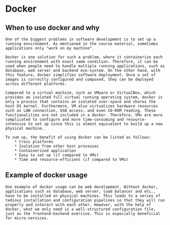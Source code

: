 # Docker
## When to use docker and why
    One of the biggest problems in software development is to set up a running environment. As mentioned in the course material, sometimes applications only "work on my machine". 

    Docker is one solution for such a problem, where it containerize each running environment with exact same condition. Therefore, it can be used when people need to handle multiple running applications, such as database, web server and backend eco-system. On the other hand, with this feature, docker simplifies software deployment. Once a set of images is correctly configured and composed, they can be deployed across different platforms.

    Compared to a virtual machine, such as VMware or VirtualBox, which provides an isolated full virtual running operating system, docker is only a process that contains an isolated user-space and shares the host OS kernel. Furthermore, VM also virtualizes hardware resources such as LAN connection, USB access, and even CD-ROM reading. These functionalities are not included in a docker. Therefore, VMs are more complicated to configure and more time-consuming and resource-intensive to set up since this is almost equivalent to build up a new physical machine. 

    To sum up, the benefit of using docker can be listed as follows:
        * Cross platforms
        * Isolation from other host processes
        * Containerized application
        * Easy to set up (if compared to VMs)
        * Time and resource-efficient (if compared to VMs)
## Example of docker usage
    One example of docker usage can be web development. Without docker, applications such as database, web server, load balancer and etc., have to be installed on physical machines. This leads to a series of tedious installation and configuration pipelines so that they will run properly and interact with each other. However, with the help of docker, what we only need is a well-structured configuration file, just as the frontend-backend exercise. This is especially beneficial for micro-services. 


